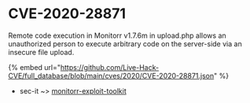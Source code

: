 # CVE-2020-28871

Remote code execution in Monitorr v1.7.6m in upload.php allows an unauthorized person to execute arbitrary code on the server-side via an insecure file upload.

{% embed url="https://github.com/Live-Hack-CVE/full_database/blob/main/cves/2020/CVE-2020-28871.json" %}


* sec-it ~> [monitorr-exploit-toolkit](https://zeste.alice-snow.ru/2020/database/cve-2020-28871/monitorr-exploit-toolkit-sec-it)
